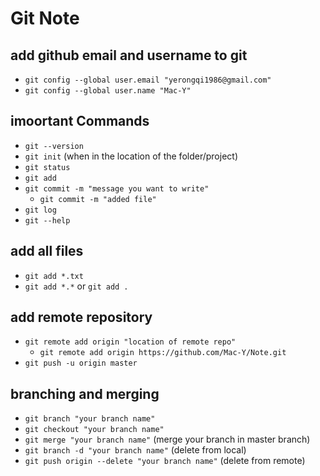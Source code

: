 # Git Note

## add github email and username to git
- `git config --global user.email "yerongqi1986@gmail.com"`
- `git config --global user.name "Mac-Y"`

## imoortant Commands
- `git --version`
- `git init` (when in the location of the folder/project)
- `git status`
- `git add`
- `git commit -m "message you want to write"`
    + `git commit -m "added file"`
- `git log`
- `git --help`

## add all files
- `git add *.txt`
- `git add *.*` or `git add .`

## add remote repository
- `git remote add origin "location of remote repo"`
    + `git remote add origin https://github.com/Mac-Y/Note.git`
- `git push -u origin master`

## branching and merging
- `git branch "your branch name"`
- `git checkout "your branch name"`
- `git merge "your branch name"` (merge your branch in master branch)
- `git branch -d "your branch name"` (delete from local)
- `git push origin --delete "your branch name"` (delete from remote)

